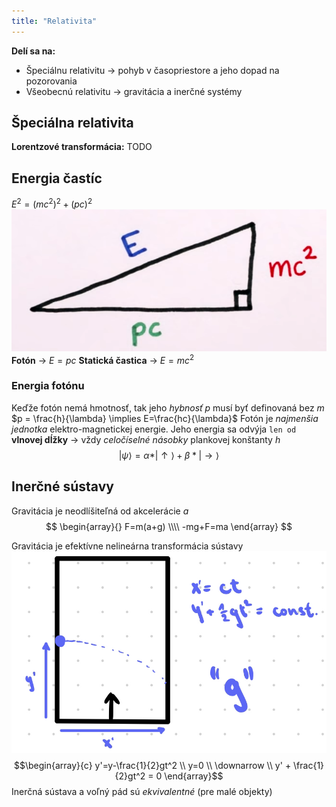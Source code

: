 ```yaml
---
title: "Relativita"
---
```


**Delí sa na:**
- Špeciálnu relativitu -> pohyb v časopriestore a jeho dopad na pozorovania
- Všeobecnú relativitu -> gravitácia a inerčné systémy

## Špeciálna relativita
**Lorentzové transformácia:**
TODO

## Energia častíc
$E^2=(mc^2)^2+(pc)^2$
![Energia častice ako pravouhlý trojuholník|500](attachments/relativita-energia.png)
**Fotón** -> $E=pc$
**Statická častica** -> $E=mc^2$

### Energia fotónu
Keďže fotón nemá hmotnosť, tak jeho *hybnosť* $p$ musí byť definovaná bez $m$
$p = \frac{h}{\lambda} \implies E=\frac{hc}{\lambda}$
Fotón je *najmenšia jednotka* elektro-magnetickej energie.
Jeho energia sa odvýja `len od` **vlnovej dĺžky** -> vždy *celočíselné násobky* plankovej konštanty $h$
$$ \newcommand{\>}{\rangle} |\psi\> = \alpha*|\uparrow\> + \beta*|\rightarrow\> $$ 
## Inerčné sústavy
Gravitácia je neodlíšiteľná od akcelerácie $a$
$$
\begin{array}{}
F=m(a+g) \\\\
-mg+F=ma
\end{array}
$$

Gravitácia je efektívne nelineárna transformácia sústavy
![|400](attachments/relativita-gravitacia-transformacia.png)
$$\begin{array}{c} y'=y-\frac{1}{2}gt^2 \\ y=0 \\ \downarrow \\ y' + \frac{1}{2}gt^2 = 0 \end{array}$$
Inerčná sústava a voľný pád sú *ekvivalentné* (pre malé objekty)
